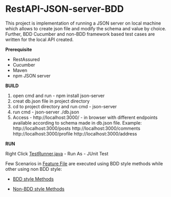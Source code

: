 # RestAPI-JSON-server-BDD
This project is implementation of running a JSON server on local machine which allows to create json file and modify the schema and value by choice. Further, BDD Cucumber and non-BDD framework based test cases are written for the local API created. 

**Prerequisite**

- RestAssured 
- Cucumber
- Maven
- npm JSON server

**BUILD**

1. open cmd and run - npm install json-server
2. creat db.json file in project directory
3. cd to project directory and run cmd - json-server
3. run cmd - json-server ./db.json
4. Access - http://localhost:3000/ - in browser with different endpoints 
   available according to schema made in db.json file. 
   Example: http://localhost:3000/posts
            http://localhost:3000/comments
            http://localhost:3000/profile
            http://localhost:3000/address

**RUN**

Right Click [TestRunner.java](https://github.com/robinch93/RestAPI-JSON-server-BDD/blob/master/RestAssured_Gherkin/src/test/java/Runner/TestRunner.java) - Run As - JUnit Test

Few Scenarios in [Feature File](https://github.com/robinch93/RestAPI-JSON-server-BDD/blob/master/RestAssured_Gherkin/src/test/java/features/GetPostFeature.feature) are executed using BDD style methods while other using non BDD style:

- [BDD style Methods](https://github.com/robinch93/RestAPI-JSON-server-BDD/blob/master/RestAssured_Gherkin/src/test/java/stepDef/BDDstyleMethod.java)

- [Non-BDD style Methods](https://github.com/robinch93/RestAPI-JSON-server-BDD/blob/master/RestAssured_Gherkin/src/test/java/nonBDD/RestAssuredExtension.java)











